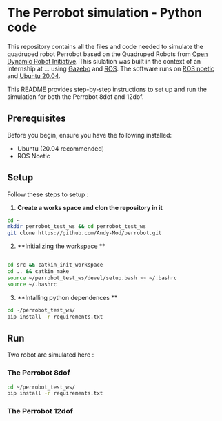# The Perrobot simulation - Python code 
This repository contains all the files and code needed to simulate the quadruped robot Perrobot based on the Quadruped Robots from [Open Dynamic Robot Initiative](https://github.com/open-dynamic-robot-initiative/). This siulation was built in the context of an internship at ... using [Gazebo](https://gazebosim.org/home) and [ROS](https://www.ros.org/). The software runs on [ROS noetic](http://wiki.ros.org/noetic) and [Ubuntu 20.04](http://www.releases.ubuntu.com/20.04/).

This README provides step-by-step instructions to set up and run the simulation for both the Perrobot 8dof and 12dof.


## Prerequisites

Before you begin, ensure you have the following installed:

- Ubuntu (20.04 recommended)
- ROS Noetic

## Setup

Follow these steps to setup :

1. **Create a works space and clon the repository in it**

```sh
cd ~
mkdir perrobot_test_ws && cd perrobot_test_ws
git clone https://github.com/Andy-Mod/perrobot.git

```

2. **Initializing the workspace **

```sh

cd src && catkin_init_workspace
cd .. && catkin_make
source ~/perrobot_test_ws/devel/setup.bash >> ~/.bashrc
source ~/.bashrc

```

3. **Intalling python dependences **

```sh
cd ~/perrobot_test_ws/
pip install -r requirements.txt

```
## Run

Two robot are simulated here : 

### The Perrobot 8dof 

```sh
cd ~/perrobot_test_ws/
pip install -r requirements.txt

```

### The Perrobot 12dof 

